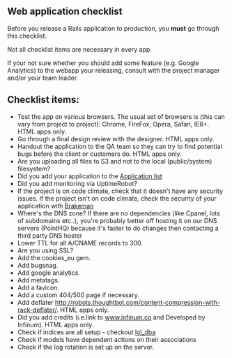 ## Web application checklist

Before you release a Rails application to production, you **must** go through this checklist.

Not all checklist items are necessary in every app.

If your not sure whether you should add some feature (e.g. Google Analytics) to the webapp your releasing, consult with the project manager and/or your team leader.

## Checklist items:

* Test the app on various browsers. The usual set of browsers is (this can vary from project to project): Chrome, FireFox, Opera, Safari, IE8+. HTML apps only.
* Go through a final design review with the designer. HTML apps only.
* Handout the application to the QA team so they can try to find potential bugs before the client or customers do. HTML apps only.
* Are you uploading all files to S3 and not to the local (public/system) filesystem?
* Did you add your application to the [Application list](https://github.com/infinum/internal-guides/blob/master/applications/Readme.md)
* Did you add monitoring via UptimeRobot?
* If the project is on code climate, check that it doesn't have any security issues. If the project isn't on code climate, check the security of your application with [Brakeman](https://github.com/presidentbeef/brakeman)
* Where's the DNS zone? If there are no dependencies (like Cpanel, lots of subdomains etc..), you're probably better off hosting it on our DNS servers (PointHQ) because it's faster to do changes then contacting a third party DNS hoster
* Lower TTL for all A/CNAME records to 300.
* Are you using SSL?
* Add the cookies_eu gem.
* Add bugsnag.
* Add google analytics.
* Add metatags.
* Add a favicon.
* Add a custom 404/500 page if necessary.
* Add deflater http://robots.thoughtbot.com/content-compression-with-rack-deflater/. HTML apps only.
* Did you add credits (i.e.link to www.infinum.co and Developed by Infinum). HTML apps only.
* Check if indices are all setup - checkout [lol_dba](https://github.com/plentz/lol_dba)
* Check if models have dependent actions on their associations
* Check if the log rotation is set up on the server.
